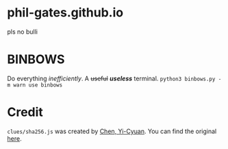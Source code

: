 # phil-gates.github.io
pls no bulli

# BINBOWS

Do everything *inefficiently*. A ~~useful~~ ***useless*** terminal.
`python3 binbows.py -m warn use binbows`

# Credit
`clues/sha256.js` was created by [Chen, Yi-Cyuan](https://github.com/emn178). You can find the original [here](https://github.com/emn178/js-sha256).